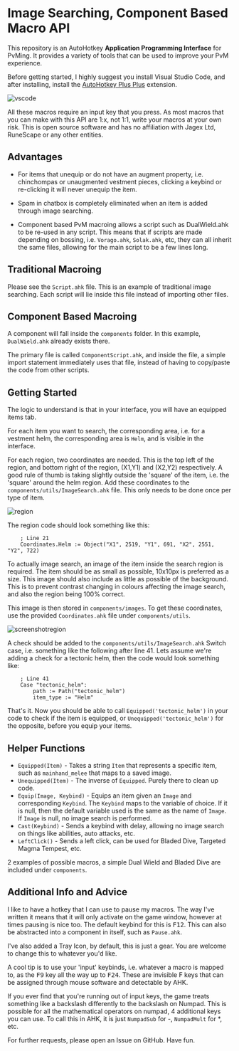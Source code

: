 # Image Searching, Component Based Macro API

This repository is an AutoHotkey **Application Programming Interface** for PvMing. It provides a variety of tools that can be used to improve your PvM experience.

Before getting started, I highly suggest you install Visual Studio Code, and after installing, install the [AutoHotkey Plus Plus](https://marketplace.visualstudio.com/items?itemName=mark-wiemer.vscode-autohotkey-plus-plus) extension.

![vscode](https://puu.sh/JgNGB.png)

All these macros require an input key that you press. As most macros that you can make with this API are 1:x, not 1:1, write your macros at your own risk. This is open source software and has no affiliation with Jagex Ltd, RuneScape or any other entities.

## Advantages

- For items that unequip or do not have an augment property, i.e. chinchompas or unaugmented vestment pieces, clicking a keybind or re-clicking it will never unequip the item.

- Spam in chatbox is completely eliminated when an item is added through image searching.

- Component based PvM macroing allows a script such as DualWield.ahk to be re-used in any script. This means that if scripts are made depending on bossing, i.e. `Vorago.ahk`, `Solak.ahk`, etc, they can all inherit the same files, allowing for the main script to be a few lines long.

## Traditional Macroing

Please see the `Script.ahk` file. This is an example of traditional image searching. Each script will lie inside this file instead of importing other files. 

## Component Based Macroing

A component will fall inside the `components` folder. In this example, `DualWield.ahk` already exists there. 

The primary file is called `ComponentScript.ahk`, and inside the file, a simple import statement immediately uses that file, instead of having to copy/paste the code from other scripts.

## Getting Started

The logic to understand is that in your interface, you will have an equipped items tab. 

For each item you want to search, the corresponding area, i.e. for a vestment helm, the corresponding area is `Helm`, and is visible in the interface. 

For each region, two coordinates are needed. This is the top left of the region, and bottom right of the region, (X1,Y1) and (X2,Y2) respectively. A good rule of thumb is taking slightly outside the 'square' of the item, i.e. the 'square' around the helm region. Add these coordinates to the `components/utils/ImageSearch.ahk` file. This only needs to be done once per type of item.

![region](https://puu.sh/JgNHO.png)

The region code should look something like this:

```ahk
    ; Line 21
    Coordinates.Helm := Object("X1", 2519, "Y1", 691, "X2", 2551, "Y2", 722)
```

To actually image search, an image of the item inside the search region is required. The item should be as small as possible, 10x10px is preferred as a size. This image should also include as little as possible of the background. This is to prevent contrast changing in colours affecting the image search, and also the region being 100% correct.

This image is then stored in `components/images`. To get these coordinates, use the provided `Coordinates.ahk` file under `components/utils`.

![screenshotregion](https://puu.sh/JgNIa.png)

A check should be added to the `components/utils/ImageSearch.ahk` Switch case, i.e. something like the following after line 41. Lets assume we're adding a check for a tectonic helm, then the code would look something like:

```ahk
    ; Line 41
    Case "tectonic_helm":
        path := Path("tectonic_helm")
        item_type := "Helm"
```

That's it. Now you should be able to call `Equipped('tectonic_helm')` in your code to check if the item is equipped, or `Unequipped('tectonic_helm')` for the opposite, before you equip your items.

## Helper Functions

- `Equipped(Item)` - Takes a string `Item` that represents a specific item, such as `mainhand_melee` that maps to a saved image.
- `Unequipped(Item)` - The inverse of `Equipped`. Purely there to clean up code.
- `Equip(Image, Keybind)` - Equips an item given an `Image` and corresponding `Keybind`. The `Keybind` maps to the variable of choice. If it is null, then the default variable used is the same as the name of `Image`. If `Image` is null, no image search is performed.
- `Cast(Keybind)` - Sends a keybind with delay, allowing no image search on things like abilities, auto attacks, etc.
- `LeftClick()` - Sends a left click, can be used for Bladed Dive, Targeted Magma Tempest, etc.

2 examples of possible macros, a simple Dual Wield and Bladed Dive are included under `components`.

## Additional Info and Advice

I like to have a hotkey that I can use to pause my macros. The way I've written it means that it will only activate on the game window, however at times pausing is nice too. The default keybind for this is <kbd>F12</kbd>. This can also be abstracted into a component in itself, such as `Pause.ahk`.

I've also added a Tray Icon, by default, this is just a gear. You are welcome to change this to whatever you'd like. 

A cool tip is to use your 'input' keybinds, i.e. whatever a macro is mapped to, as the <kbd>F9</kbd> key all the way up to <kbd>F24</kbd>. These are invisible F keys that can be assigned through mouse software and detectable by AHK.

If you ever find that you're running out of input keys, the game treats something like a backslash differently to the backslash on Numpad. This is possible for all the mathematical operators on numpad, 4 additional keys you can use. To call this in AHK, it is just `NumpadSub` for -, `NumpadMult` for *, etc.

For further requests, please open an Issue on GitHub. Have fun.